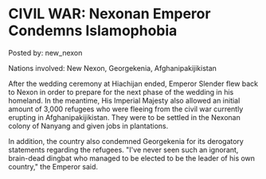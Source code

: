 # CIVIL WAR: Nexonan Emperor Condemns Islamophobia 

Posted by: new_nexon

Nations involved: New Nexon, Georgekenia, Afghanipakijikistan

After the wedding ceremony at Hiachijan ended, Emperor Slender flew back to Nexon in order to prepare for the next phase of the wedding in his homeland. In the meantime, His Imperial Majesty also allowed an initial amount of 3,000 refugees who were fleeing from the civil war currently erupting in Afghanipakijikistan. They were to be settled in the Nexonan colony of Nanyang and given jobs in plantations.

In addition, the country also condemned Georgekenia for its derogatory statements regarding the refugees. "I've never seen such an ignorant, brain-dead dingbat who managed to be elected to be the leader of his own country," the Emperor said.